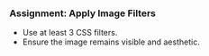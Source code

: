### Assignment: Apply Image Filters
- Use at least 3 CSS filters.
- Ensure the image remains visible and aesthetic.
